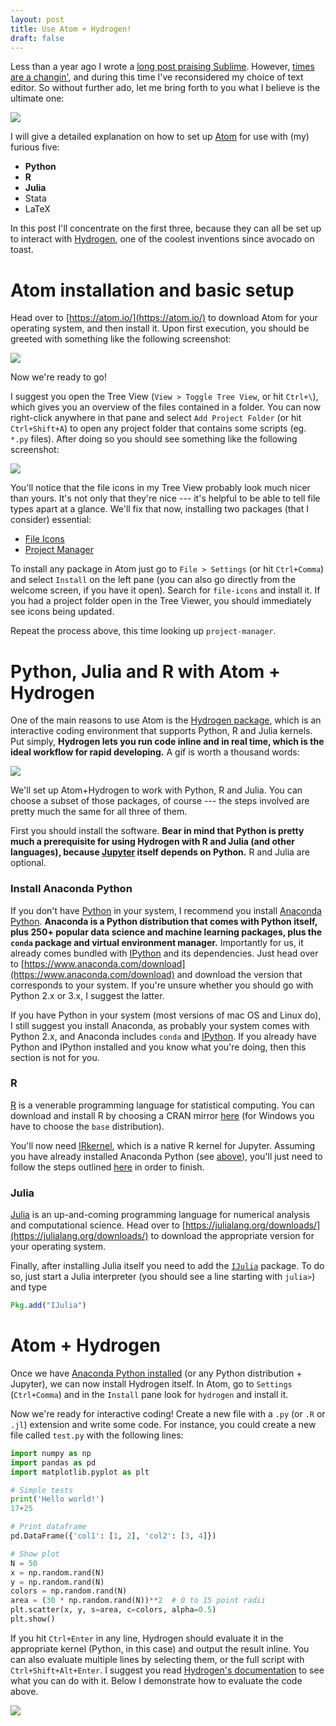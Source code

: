 ```yaml
---
layout: post
title: Use Atom + Hydrogen!
draft: false
---
```


Less than a year ago I wrote a [long post praising Sublime](/posts/use-st3).
However, [times are a changin'](https://www.youtube.com/watch?v=e7qQ6_RV4VQ), and during this time I've reconsidered my choice of text editor.
So without further ado, let me bring forth to you what I believe is the ultimate one:

![](/assets/images/atom-banner.png)

I will give a detailed explanation on how to set up [Atom](https://atom.io/) for use with (my) furious five:

- **Python**
- **R**
- **Julia**
- Stata
- LaTeX

In this post I'll concentrate on the first three, because they can all be set up to interact with [Hydrogen](https://github.com/nteract/hydrogen), one of the coolest inventions since avocado on toast.

<!--more-->

# Atom installation and basic setup

Head over to [https://atom.io/](https://atom.io/) to download Atom for your operating system, and then install it.
Upon first execution, you should be greeted with something like the following screenshot:

![](/assets/screenshots/atom-welcome.png)

Now we're ready to go!

I suggest you open the Tree View (`View > Toggle Tree View`, or hit `Ctrl+\`), which gives you an overview of the files contained in a folder.
You can now right-click anywhere in that pane and select `Add Project Folder` (or hit `Ctrl+Shift+A`) to open any project folder that contains some scripts (eg. `*.py` files).
After doing so you should see something like the following screenshot:

![](/assets/screenshots/atom-win.png)

You'll notice that the file icons in my Tree View probably look much nicer than yours.
It's not only that they're nice --- it's helpful to be able to tell file types apart at a glance.
We'll fix that now, installing two packages (that I consider) essential:

- [File Icons](https://atom.io/packages/file-icons)
- [Project Manager](https://atom.io/packages/project-manager)

To install any package in Atom just go to `File > Settings` (or hit `Ctrl+Comma`) and select `Install` on the left pane (you can also go directly from the welcome screen, if you have it open).
Search for `file-icons` and install it.
If you had a project folder open in the Tree Viewer, you should immediately see icons being updated.

Repeat the process above, this time looking up `project-manager`.


# Python, Julia and R with Atom + Hydrogen

One of the main reasons to use Atom is the [Hydrogen package](https://atom.io/packages/hydrogen), which is an interactive coding environment that supports Python, R and Julia kernels.
Put simply, **Hydrogen lets you run code inline and in real time, which is the ideal workflow for rapid developing.**
A gif is worth a thousand words:

![](https://cloud.githubusercontent.com/assets/13285808/20360886/7e03e524-ac03-11e6-9176-37677f226619.gif)

We'll set up Atom+Hydrogen to work with Python, R and Julia.
You can choose a subset of those packages, of course --- the steps involved are pretty much the same for all three of them.

First you should install the software. **Bear in mind that Python is pretty much a prerequisite for using Hydrogen with R and Julia (and other languages), because [Jupyter](http://jupyter.org/install) itself depends on Python.**
R and Julia are optional.

### Install Anaconda Python

If you don't have [Python](https://www.python.org/about/) in your system, I recommend you install [Anaconda Python](https://www.anaconda.com/).
**Anaconda is a Python distribution that comes with Python itself, plus 250+ popular data science and machine learning packages, plus the `conda` package and virtual environment manager.**
Importantly for us, it already comes bundled with [IPython](https://ipython.org/index.html) and its dependencies.
Just head over to [https://www.anaconda.com/download](https://www.anaconda.com/download) and download the version that corresponds to your system.
If you're unsure whether you should go with Python 2.x or 3.x, I suggest the latter.

If you have Python in your system (most versions of mac OS and Linux do), I still suggest you install Anaconda, as probably your system comes with Python 2.x, and Anaconda includes `conda` and [IPython](https://ipython.org/index.html).
If you already have Python and IPython installed and you know what you're doing, then this section is not for you.

### R

[R](https://www.r-project.org/about.html) is a venerable programming language for statistical computing.
You can download and install R by choosing a CRAN mirror [here](https://cran.r-project.org/mirrors.html) (for Windows you have to choose the `base` distribution).

You'll now need [IRkernel](https://github.com/IRkernel/IRkernel), which is a native R kernel for Jupyter.
Assuming you have already installed Anaconda Python (see [above](#install-python)), you'll just need to follow the steps outlined [here](https://github.com/IRkernel/IRkernel#installation) in order to finish.

### Julia

[Julia](https://julialang.org/) is an up-and-coming programming language for numerical analysis and computational science.
Head over to [https://julialang.org/downloads/](https://julialang.org/downloads/) to download the appropriate version for your operating system.

Finally, after installing Julia itself you need to add the [`IJulia`](https://github.com/JuliaLang/IJulia.jl) package.
To do so, just start a Julia interpreter (you should see a line starting with `julia>`) and type

```julia
Pkg.add("IJulia")
```

# Atom + Hydrogen

Once we have [Anaconda Python installed](#install-python) (or any Python distribution + Jupyter), we can now install Hydrogen itself.
In Atom, go to `Settings` (`Ctrl+Comma`) and in the `Install` pane look for `hydrogen` and install it.

Now we're ready for interactive coding! Create a new file with a `.py` (or `.R` or `.jl`) extension and write some code. For instance, you could create a new file called `test.py` with the following lines:

```python
import numpy as np
import pandas as pd
import matplotlib.pyplot as plt

# Simple tests
print('Hello world!')
17+25

# Print dataframe
pd.DataFrame({'col1': [1, 2], 'col2': [3, 4]})

# Show plot
N = 50
x = np.random.rand(N)
y = np.random.rand(N)
colors = np.random.rand(N)
area = (30 * np.random.rand(N))**2  # 0 to 15 point radii
plt.scatter(x, y, s=area, c=colors, alpha=0.5)
plt.show()
```

If you hit `Ctrl+Enter` in any line, Hydrogen should evaluate it in the appropriate kernel (Python, in this case) and output the result inline.
You can also evaluate multiple lines by selecting them, or the full script with `Ctrl+Shift+Alt+Enter`.
I suggest you read [Hydrogen's documentation](https://nteract.gitbooks.io/hydrogen/docs/Usage/GettingStarted.html) to see what you can do with it.
Below I demonstrate how to evaluate the code above.

![](/assets/gifs/hydrogen-demo.gif)

